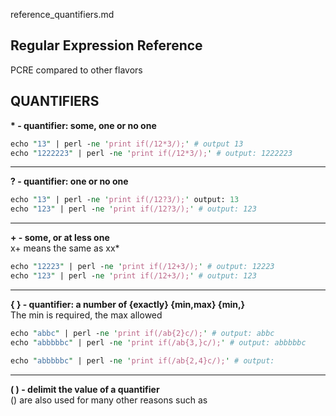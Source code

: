 reference_quantifiers.md

Regular Expression Reference
---
PCRE compared to other flavors

QUANTIFIERS
---

**\*	- quantifier: some, one or no one**</br>
```perl
echo "13" | perl -ne 'print if(/12*3/);' # output 13
echo "1222223" | perl -ne 'print if(/12*3/);' # output: 1222223
```

---

**?	- quantifier: one or no one**<br/>
```perl
echo "13" | perl -ne 'print if(/12?3/);' output: 13
echo "123" | perl -ne 'print if(/12?3/);' # output: 123
```

---

**+	- some, or at less one**<br/>
x+ means the same as xx*
```perl
echo "12223" | perl -ne 'print if(/12+3/);' # output: 12223
echo "123" | perl -ne 'print if(/12+3/);' # output: 123
```

---

**{ }	- quantifier: a number of	{exactly} {min,max} {min,}**<br/> 
The min is required, the max allowed
```perl
echo "abbc" | perl -ne 'print if(/ab{2}c/);' # output: abbc
echo "abbbbbc" | perl -ne 'print if(/ab{3,}c/);' # output: abbbbbc
```
```perl
echo "abbbbbc" | perl -ne 'print if(/ab{2,4}c/);' # output:
```

---

**( ) -	delimit the value of a quantifier**<br/>
() are also used for many other reasons such as 

